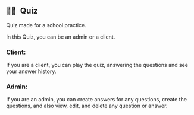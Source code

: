 ## 🧠📝 &nbsp;Quiz

  Quiz made for a school practice. 

  In this Quiz, you can be an admin or a client.

  ### Client:

  If you are a client, you can play the quiz, answering the questions and see your answer history.

  ### Admin:

  If you are an admin, you can create answers for any questions, create the questions, and also view, edit, and delete any question or answer.
